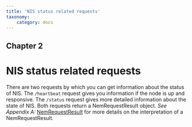 ```yaml
---
title: 'NIS status related requests'
taxonomy:
    category: docs
---
```


## Chapter 2

# NIS status related requests

There are two requests by which you can get information about the status of NIS. The `/heartbeat` request gives you information if the node is up and responsive. The `/status` request gives more detailed information about the state of NIS. Both requests return a NemRequestResult object. *See Appendix A:* [NemRequestResult]() for more details on the interpretation of a NemRequestResult.
